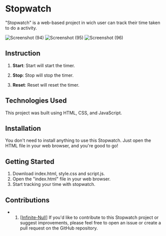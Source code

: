 # Stopwatch

"Stopwatch" is a web-based project in wich user can track their time taken to do a activity.

![Screenshot (94)](https://github.com/Infinite-Null/Javascript-projects/assets/97950192/5a277636-3926-43cd-adac-cc247b88e299)
![Screenshot (95)](https://github.com/Infinite-Null/Javascript-projects/assets/97950192/e1a15bac-d3db-4c97-810c-0ee94c8c7fb5)
![Screenshot (96)](https://github.com/Infinite-Null/Javascript-projects/assets/97950192/08a578ec-f2ec-47b7-9f4c-421c3b58e34e)


## Instruction

1. **Start**: Start will start the timer.

2. **Stop**: Stop will stop the timer.

3. **Reset**: Reset will reset the timer.

## Technologies Used

This project was built using HTML, CSS, and JavaScript.

## Installation

You don't need to install anything to use this Stopwatch. Just open the HTML file in your web browser, and you're good to go!

## Getting Started

1. Download index.html, style.css and script.js.
2. Open the "index.html" file in your web browser.
3. Start tracking your time with stopwatch.

## Contributions

- 1. [[Infinite-Null](https://github.com/Infinite-Null)]
If you'd like to contribute to this Stopwatch project or suggest improvements, please feel free to open an issue or create a pull request on the GitHub repository.

